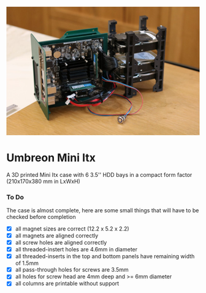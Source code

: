 ![Showcase of v0.1](showcase/v0.1.JPG)

# Umbreon Mini Itx

A 3D printed Mini Itx case with 6 3.5'' HDD bays in a compact form factor (210x170x380 mm in LxWxH)

### To Do

The case is almost complete, here are some small things that will have to be checked before completion

- [x] all magnet sizes are correct (12.2 x 5.2 x 2.2)
- [x] all magnets are aligned correctly
- [x] all screw holes are aligned correctly
- [x] all threaded-instert holes are 4.6mm in diameter
- [x] all threaded-inserts in the top and bottom panels have remaining width of 1.5mm
- [x] all pass-through holes for screws are 3.5mm
- [x] all holes for screw head are 4mm deep and >= 6mm diameter
- [x] all columns are printable without support
